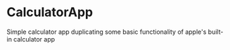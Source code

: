 # CalculatorApp
Simple calculator app duplicating some basic functionality of apple's built-in calculator app
